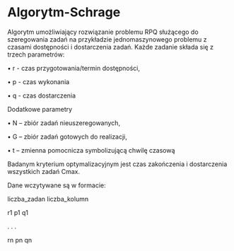 # Algorytm-Schrage

Algorytm umożliwiający rozwiązanie problemu RPQ służącego do szeregowania zadań na przykładzie jednomaszynowego problemu z czasami dostępności i dostarczenia zadań. Każde zadanie składa się z trzech parametrów:

• r - czas przygotowania/termin dostępności,

• p - czas wykonania      

• q - czas dostarczenia 
      
Dodatkowe parametry

• N – zbiór zadań nieuszeregowanych,

• G – zbiór zadań gotowych do realizacji,

• t – zmienna pomocnicza symbolizującą chwilę czasową

Badanym kryterium optymalizacyjnym jest czas zakończenia i dostarczenia wszystkich zadań Cmax.


Dane wczytywane są w formacie:

liczba_zadan liczba_kolumn

r1    p1    q1

.     .     .

rn    pn    qn


